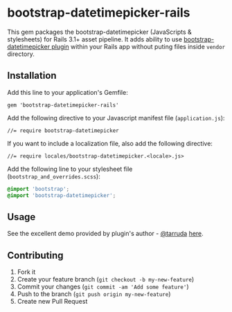 # bootstrap-datetimepicker-rails

This gem packages the bootstrap-datetimepicker (JavaScripts & stylesheets) for Rails 3.1+ asset pipeline. It adds ability to use [bootstrap-datetimepicker plugin](http://tarruda.github.com/bootstrap-datetimepicker/) within your Rails app without puting files inside `vendor` directory.

## Installation

Add this line to your application's Gemfile:

    gem 'bootstrap-datetimepicker-rails'

Add the following directive to your Javascript manifest file (`application.js`):

    //= require bootstrap-datetimepicker

If you want to include a localization file, also add the following directive:

    //= require locales/bootstrap-datetimepicker.<locale>.js>

Add the following line to your stylesheet file (`bootstrap_and_overrides.scss`):

```scss
@import 'bootstrap';
@import 'bootstrap-datetimepicker';
```

## Usage

See the excellent demo provided by plugin's author - [@tarruda](https://github.com/tarruda) [here](http://tarruda.github.com/bootstrap-datetimepicker/).

## Contributing

1. Fork it
2. Create your feature branch (`git checkout -b my-new-feature`)
3. Commit your changes (`git commit -am 'Add some feature'`)
4. Push to the branch (`git push origin my-new-feature`)
5. Create new Pull Request
